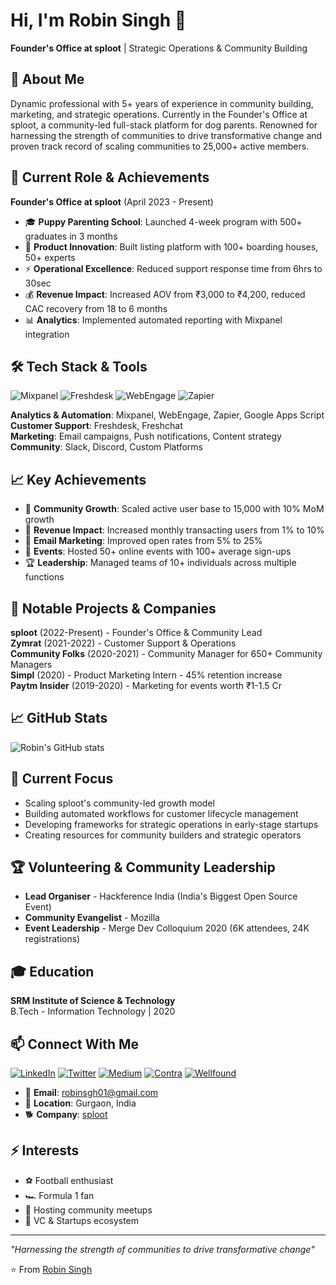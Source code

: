 # Hi, I'm Robin Singh 👋

**Founder's Office at sploot** | Strategic Operations & Community Building

## 🚀 About Me
Dynamic professional with 5+ years of experience in community building, marketing, and strategic operations. Currently in the Founder's Office at sploot, a community-led full-stack platform for dog parents. Renowned for harnessing the strength of communities to drive transformative change and proven track record of scaling communities to 25,000+ active members.

## 💼 Current Role & Achievements
**Founder's Office at sploot** (April 2023 - Present)
- 🎓 **Puppy Parenting School**: Launched 4-week program with 500+ graduates in 3 months
- 📱 **Product Innovation**: Built listing platform with 100+ boarding houses, 50+ experts
- ⚡ **Operational Excellence**: Reduced support response time from 6hrs to 30sec
- 💰 **Revenue Impact**: Increased AOV from ₹3,000 to ₹4,200, reduced CAC recovery from 18 to 6 months
- 📊 **Analytics**: Implemented automated reporting with Mixpanel integration

## 🛠️ Tech Stack & Tools
![Mixpanel](https://img.shields.io/badge/-Mixpanel-7856FF?style=flat-square&logo=mixpanel&logoColor=white)
![Freshdesk](https://img.shields.io/badge/-Freshdesk-0DB14B?style=flat-square&logo=freshdesk&logoColor=white)
![WebEngage](https://img.shields.io/badge/-WebEngage-FF6B35?style=flat-square&logo=webengage&logoColor=white)
![Zapier](https://img.shields.io/badge/-Zapier-FF4A00?style=flat-square&logo=zapier&logoColor=white)

**Analytics & Automation**: Mixpanel, WebEngage, Zapier, Google Apps Script  
**Customer Support**: Freshdesk, Freshchat  
**Marketing**: Email campaigns, Push notifications, Content strategy  
**Community**: Slack, Discord, Custom Platforms  

## 📈 Key Achievements
- 🎯 **Community Growth**: Scaled active user base to 15,000 with 10% MoM growth
- 💸 **Revenue Impact**: Increased monthly transacting users from 1% to 10%
- 📧 **Email Marketing**: Improved open rates from 5% to 25%
- 🎪 **Events**: Hosted 50+ online events with 100+ average sign-ups
- 🏆 **Leadership**: Managed teams of 10+ individuals across multiple functions

## 🌟 Notable Projects & Companies

**sploot** (2022-Present) - Founder's Office & Community Lead  
**Zymrat** (2021-2022) - Customer Support & Operations  
**Community Folks** (2020-2021) - Community Manager for 650+ Community Managers  
**Simpl** (2020) - Product Marketing Intern - 45% retention increase  
**Paytm Insider** (2019-2020) - Marketing for events worth ₹1-1.5 Cr  

## 📈 GitHub Stats
![Robin's GitHub stats](https://github-readme-stats.vercel.app/api?username=imrobinsingh&show_icons=true&theme=radical&count_private=true)

## 🎯 Current Focus
- Scaling sploot's community-led growth model
- Building automated workflows for customer lifecycle management
- Developing frameworks for strategic operations in early-stage startups
- Creating resources for community builders and strategic operators

## 🏆 Volunteering & Community Leadership
- **Lead Organiser** - Hackference India (India's Biggest Open Source Event)
- **Community Evangelist** - Mozilla
- **Event Leadership** - Merge Dev Colloquium 2020 (6K attendees, 24K registrations)

## 🎓 Education
**SRM Institute of Science & Technology**  
B.Tech - Information Technology | 2020

## 📫 Connect With Me
[![LinkedIn](https://img.shields.io/badge/-LinkedIn-0077B5?style=for-the-badge&logo=linkedin&logoColor=white)](https://www.linkedin.com/in/imrobinsingh/)
[![Twitter](https://img.shields.io/badge/-Twitter-1DA1F2?style=for-the-badge&logo=twitter&logoColor=white)](https://x.com/im_robinsingh)
[![Medium](https://img.shields.io/badge/-Medium-12100E?style=for-the-badge&logo=medium&logoColor=white)](https://medium.com/@im_robinsingh)
[![Contra](https://img.shields.io/badge/-Contra-000000?style=for-the-badge&logo=contra&logoColor=white)](https://contra.com/im_robinsingh)
[![Wellfound](https://img.shields.io/badge/-Wellfound-1C1C1C?style=for-the-badge&logo=angellist&logoColor=white)](https://wellfound.com/u/singh-robin-1)

- 📧 **Email**: robinsgh01@gmail.com
- 🏢 **Location**: Gurgaon, India
- 🐕 **Company**: [sploot](https://sploot.co)

## ⚡ Interests
- ⚽ Football enthusiast
- 🏎️ Formula 1 fan
- 🎤 Hosting community meetups
- 💼 VC & Startups ecosystem

---
*"Harnessing the strength of communities to drive transformative change"*

⭐️ From [Robin Singh](https://github.com/imrobinsingh)
